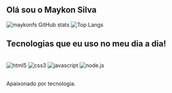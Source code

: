 
## Olá sou o Maykon Silva

![maykonfs GitHub stats](https://github-readme-stats.vercel.app/api?username=maykonfs&show_icons=true&theme=radical)
![Top Langs](https://github-readme-stats.vercel.app/api/top-langs/?username=maykonfs&layout=compact)

## Tecnologias que eu uso no meu dia a dia!

<div style="display: inline_block"><br>
  <img align="center" alt="html5" src="https://img.shields.io/badge/HTML5-E34F26?style=for-the-badge&logo=html5&logoColor=white" />
  <img align="center" alt="css3" src="https://img.shields.io/badge/CSS3-1572B6?style=for-the-badge&logo=css3&logoColor=white" />
  <img align="center" alt="javascript" src="https://img.shields.io/badge/JavaScript-F7DF1E?style=for-the-badge&logo=javascript&logoColor=black" />
  <img align="center" alt="node.js" src="https://img.shields.io/badge/Node.js-43853D?style=for-the-badge&logo=node.js&logoColor=white" />
</div><br>

Apaixonado por tecnologia.
